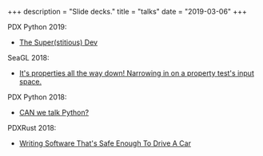 +++
description = "Slide decks."
title = "talks"
date = "2019-03-06"
+++

PDX Python 2019:

* [The Super(stitious) Dev](/slides/2019/the_superstitious_dev.pdf)

SeaGL 2018:

* [It's properties all the way down! Narrowing in on a property test's input space.](/slides/2018/properties_all_the_way_down_seagl2018.pdf)

PDX Python 2018:

* [CAN we talk Python?](/slides/2018/can_we_talk_python_pdxpython_jul_2018.pdf)

PDXRust 2018:

* [Writing Software That's Safe Enough  To Drive A Car](/slides/2018/writing_software_safe_enough_pdxrust_jul_2018.pdf)


